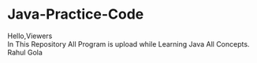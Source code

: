 # Java-Practice-Code

Hello,Viewers<br>
In This Repository All Program is upload while Learning Java All Concepts.
<br>Rahul Gola

